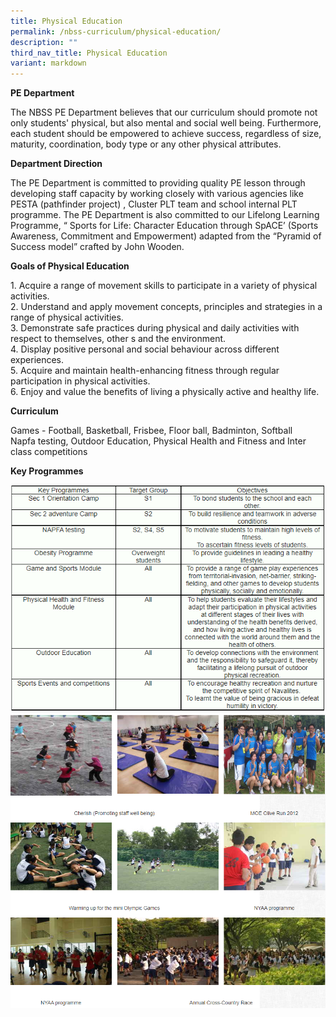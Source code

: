 ```yaml
---
title: Physical Education
permalink: /nbss-curriculum/physical-education/
description: ""
third_nav_title: Physical Education
variant: markdown
---
```

<p><strong>PE Department</strong></p>
<p>The NBSS PE Department believes that our curriculum should promote not only students' physical, but also mental and social well being. Furthermore, each student should be empowered to achieve success, regardless of size, maturity, coordination, body type or any other physical attributes.&nbsp;</p>

<p><strong>Department Direction</strong></p>
<p>The PE Department is committed to providing quality PE lesson through developing staff capacity by working closely with various agencies like PESTA (pathfinder project) , Cluster PLT team and school internal PLT programme. The PE Department is also committed to our Lifelong Learning Programme, “ Sports for Life: Character Education through SpACE’ (Sports Awareness, Commitment and Empowerment) adapted from the “Pyramid of Success model” crafted by John Wooden.</p>
<p><strong>Goals of Physical Education</strong></p>
<p>1. Acquire a range of movement skills to participate in a variety of physical activities.&nbsp;<br>2. Understand and apply movement concepts, principles and strategies in a range of physical activities.<br>3. Demonstrate safe practices during physical and daily activities with respect to themselves, other s and the environment.&nbsp;<br>4. Display positive personal and social behaviour across different experiences.<br>5. Acquire and maintain health-enhancing fitness through regular participation in physical activities.&nbsp;<br>6. Enjoy and value the benefits of living a physically active and healthy life.</p>
<p><strong>Curriculum</strong></p>
<p>Games - Football, Basketball, Frisbee, Floor ball, Badminton, Softball <br>Napfa testing, Outdoor Education, Physical Health and Fitness and Inter class competitions</p>
<p><strong>Key Programmes</strong></p>
<img src="/images/pe1.png"><br>
<img src="/images/pe2.png">